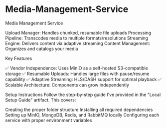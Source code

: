 # Media-Management-Service
Media Management Service


Upload Manager: Handles chunked, resumable file uploads
Processing Pipeline: Transcodes media to multiple formats/resolutions
Streaming Engine: Delivers content via adaptive streaming
Content Management: Organizes and catalogs your media

Key Features

✅ Vendor Independence: Uses MinIO as a self-hosted S3-compatible storage
✅ Resumable Uploads: Handles large files with pause/resume capability
✅ Adaptive Streaming: HLS/DASH support for optimal playback
✅ Scalable Architecture: Components can grow independently

Setup Instructions
Follow the step-by-step guide I've provided in the "Local Setup Guide" artifact. This covers:

Creating the proper folder structure
Installing all required dependencies
Setting up MinIO, MongoDB, Redis, and RabbitMQ locally
Configuring each service with proper environment variables
